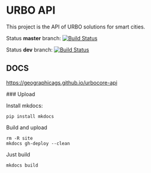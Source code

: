 # URBO API

This project is the API of URBO solutions for smart cities.

Status **master** branch: [![Build Status](http://jenkins.geographica.gs/buildStatus/icon?job=urbocore-api/master)](http://jenkins.geographica.gs/job/urbocore-api/job/master/)

Status **dev** branch: [![Build Status](http://jenkins.geographica.gs/buildStatus/icon?job=urbocore-api/dev)](http://jenkins.geographica.gs/job/urbocore-api/job/dev/)


## DOCS

https://geographicags.github.io/urbocore-api

### Upload

Install mkdocs:
```
pip install mkdocs
```
Build and upload
```
rm -R site
mkdocs gh-deploy --clean
```

Just build
```
mkdocs build
```

